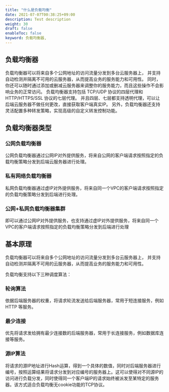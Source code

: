 ```yaml
---
title: "什么是负载均衡"
date: 2021-07-07T00:38:25+09:00
description: Test description
weight: 30
draft: false
enableToc: false
keyword: 负载均衡器,
---
```


## 负载均衡器

负载均衡器可以将来自多个公网地址的访问流量分发到多台云服务器上， 并支持自动检测并隔离不可用的云服务器，从而提高业务的服务能力和可用性。 同时，你还可以随时通过添加或删减云服务器来调整你的服务能力，而且这些操作不会影响业务的正常访问。
负载均衡器支持包括 TCP/UDP 协议的四层代理和 HTTP/HTTPS/SSL 协议的七层代理。
并且四层、七层都支持透明代理，可以让后端云服务器不做任何更改，直接获取客户端真实IP。
另外，负载均衡器还支持灵活配置多种转发策略，实现高级的自定义转发控制功能。


## 负载均衡器类型

### 公网负载均衡器

公网负载均衡器通过公网IP对外提供服务，将来自公网的客户端请求按照指定的负载均衡策略分发到后端云服务器进行处理。

### 私有网络负载均衡器

私网负载均衡器通过虚IP对外提供服务，将来自同一个VPC的客户端请求按照指定的负载均衡策略分发到后端进行处理。

### 公网+私网负载均衡器集群

即可以通过公网IP对外提供服务，也支持通过虚IP对外提供服务，将来自同一个VPC的客户端请求按照指定的负载均衡策略分发到后端进行处理

## 基本原理

负载均衡器可以将来自多个公网地址的访问流量分发到多台云服务器上， 并支持自动检测并隔离不可用的云服务器，从而提高业务的服务能力和可用性。

负载均衡支持以下三种调度算法：


### 轮询算法

依据后端服务器的权重，将请求轮流发送给后端服务器，常用于短连接服务，例如 HTTP 等服务。

### 最少连接

优先将请求发给拥有最少连接数的后端服务器，常用于长连接服务，例如数据库连接等服务。

### 源IP算法

将请求的源IP地址进行Hash运算，得到一个具体的数值，同时对后端服务器进行编号，按照运算结果将请求分发到对应编号的服务器上。这可以使得对不同源IP的访问进行负载分发，同时使得同一个客户端IP的请求始终被派发至某特定的服务器。该方式适合负载均衡无cookie功能的TCP协议。